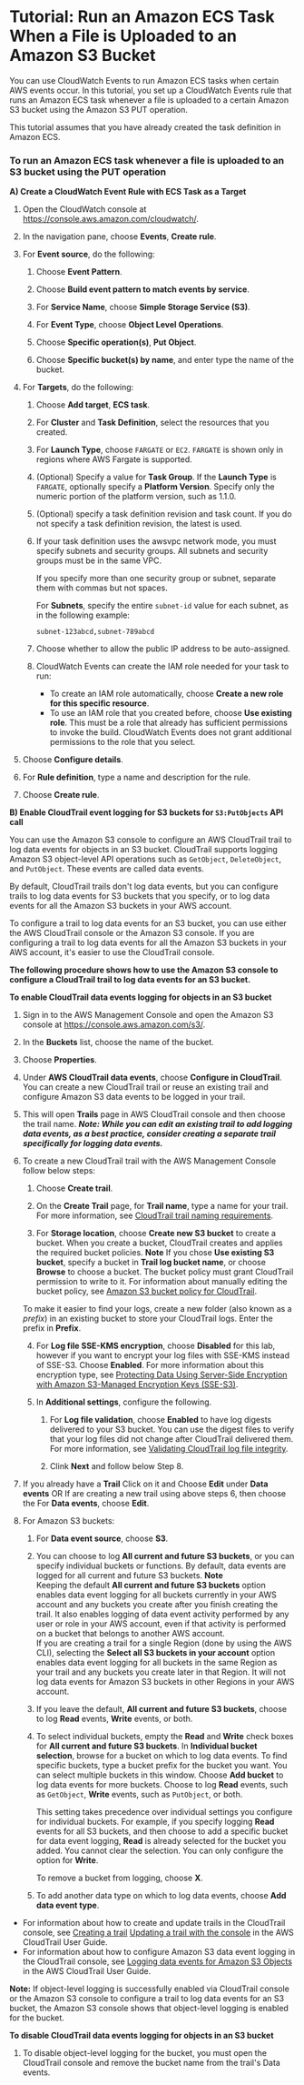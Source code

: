 # Tutorial: Run an Amazon ECS Task When a File is Uploaded to an Amazon S3 Bucket<a name="CloudWatch-Events-tutorial-ECS"></a>

You can use CloudWatch Events to run Amazon ECS tasks when certain AWS events occur\. In this tutorial, you set up a CloudWatch Events rule that runs an Amazon ECS task whenever a file is uploaded to a certain Amazon S3 bucket using the Amazon S3 PUT operation\.

This tutorial assumes that you have already created the task definition in Amazon ECS\.

### To run an Amazon ECS task whenever a file is uploaded to an S3 bucket using the PUT operation

**A) Create a CloudWatch Event Rule with ECS Task as a Target**

1. Open the CloudWatch console at [https://console\.aws\.amazon\.com/cloudwatch/](https://console.aws.amazon.com/cloudwatch/)\.

1. In the navigation pane, choose **Events**, **Create rule**\.

1. For **Event source**, do the following:

   1. Choose **Event Pattern**\.

   1. Choose **Build event pattern to match events by service**\.

   1. For **Service Name**, choose **Simple Storage Service \(S3\)**\.

   1. For **Event Type**, choose **Object Level Operations**\.

   1. Choose **Specific operation\(s\)**, **Put Object**\.

   1. Choose **Specific bucket\(s\) by name**, and enter type the name of the bucket\.

1. For **Targets**, do the following:

   1. Choose **Add target**, **ECS task**\.

   1. For **Cluster** and **Task Definition**, select the resources that you created\.

   1. For **Launch Type**, choose `FARGATE` or `EC2`\. `FARGATE` is shown only in regions where AWS Fargate is supported\.

   1. \(Optional\) Specify a value for **Task Group**\. If the **Launch Type** is `FARGATE`, optionally specify a **Platform Version**\. Specify only the numeric portion of the platform version, such as 1\.1\.0\.

   1. \(Optional\) specify a task definition revision and task count\. If you do not specify a task definition revision, the latest is used\.

   1. If your task definition uses the awsvpc network mode, you must specify subnets and security groups\. All subnets and security groups must be in the same VPC\.

      If you specify more than one security group or subnet, separate them with commas but not spaces\.

      For **Subnets**, specify the entire `subnet-id` value for each subnet, as in the following example:

      `subnet-123abcd,subnet-789abcd`

   1. Choose whether to allow the public IP address to be auto\-assigned\.

   1. CloudWatch Events can create the IAM role needed for your task to run: 
      + To create an IAM role automatically, choose **Create a new role for this specific resource**\.
      + To use an IAM role that you created before, choose **Use existing role**\. This must be a role that already has sufficient permissions to invoke the build\. CloudWatch Events does not grant additional permissions to the role that you select\.

1. Choose **Configure details**\.

1. For **Rule definition**, type a name and description for the rule\.

1. Choose **Create rule**\.

**B) Enable CloudTrail event logging for S3 buckets for `S3:PutObjects` API call**

You can use the Amazon S3 console to configure an AWS CloudTrail trail to log data events for objects in an S3 bucket. CloudTrail supports logging Amazon S3 object-level API operations such as `GetObject`, `DeleteObject`, and `PutObject`. These events are called data events.

By default, CloudTrail trails don't log data events, but you can configure trails to log data events for S3 buckets that you specify, or to log data events for all the Amazon S3 buckets in your AWS account.

To configure a trail to log data events for an S3 bucket, you can use either the AWS CloudTrail console or the Amazon S3 console. If you are configuring a trail to log data events for all the Amazon S3 buckets in your AWS account, it's easier to use the CloudTrail console.

**The following procedure shows how to use the Amazon S3 console to configure a CloudTrail trail to log data events for an S3 bucket.**

**To enable CloudTrail data events logging for objects in an S3 bucket**

1. Sign in to the AWS Management Console and open the Amazon S3 console at https://console.aws.amazon.com/s3/.

2. In the **Buckets** list, choose the name of the bucket.

3. Choose **Properties**.

4. Under **AWS CloudTrail data events**, choose **Configure in CloudTrail**.
You can create a new CloudTrail trail or reuse an existing trail and configure Amazon S3 data events to be logged in your trail. 

5. This will open **Trails** page in AWS CloudTrail console and then choose the trail name\.
*****Note**: While you can edit an existing trail to add logging data events, as a best practice, consider creating a separate trail specifically for logging data events\.***

6. To create a new CloudTrail trail with the AWS Management Console follow below steps:
   1. Choose **Create trail**\.

   2. On the **Create Trail** page, for **Trail name**, type a name for your trail\. For more information, see [CloudTrail trail naming requirements](cloudtrail-trail-naming-requirements.md)\.

   3. For **Storage location**, choose **Create new S3 bucket** to create a bucket\. When you create a bucket, CloudTrail creates and applies the required bucket policies\.
**Note**  If you chose **Use existing S3 bucket**, specify a bucket in **Trail log bucket name**, or choose **Browse** to choose a bucket\. The bucket policy must grant CloudTrail permission to write to it\. For information about manually editing the bucket policy, see [Amazon S3 bucket policy for CloudTrail](create-s3-bucket-policy-for-cloudtrail.md)\.

   To make it easier to find your logs, create a new folder \(also known as a *prefix*\) in an existing bucket to store your CloudTrail logs\. Enter the prefix in **Prefix**\.

   4. For **Log file SSE\-KMS encryption**, choose **Disabled** for this lab, however if you want to encrypt your log files with SSE\-KMS instead of SSE\-S3\. Choose **Enabled**\. For more information about this encryption type, see [Protecting Data Using Server\-Side Encryption with Amazon S3\-Managed Encryption Keys \(SSE\-S3\)](https://docs.aws.amazon.com/AmazonS3/latest/dev/UsingServerSideEncryption.html)\.

   5. In **Additional settings**, configure the following\.

      1. For **Log file validation**, choose **Enabled** to have log digests delivered to your S3 bucket\. You can use the digest files to verify that your log files did not change after CloudTrail delivered them\. For more information, see [Validating CloudTrail log file integrity](cloudtrail-log-file-validation-intro.md)\.

      2. Clink **Next** and follow below Step 8.

8. If you already have a **Trail** Click on it and Choose **Edit** under **Data events** 
OR 
If are creating a new trail using above steps 6, then choose the For **Data events**, choose **Edit**\.

9. For Amazon S3 buckets:

   1. For **Data event source**, choose **S3**\.

   2. You can choose to log **All current and future S3 buckets**, or you can specify individual buckets or functions\. By default, data events are logged for all current and future S3 buckets\.
**Note**  
Keeping the default **All current and future S3 buckets** option enables data event logging for all buckets currently in your AWS account and any buckets you create after you finish creating the trail\. It also enables logging of data event activity performed by any user or role in your AWS account, even if that activity is performed on a bucket that belongs to another AWS account\.  
If you are creating a trail for a single Region \(done by using the AWS CLI\), selecting the **Select all S3 buckets in your account** option enables data event logging for all buckets in the same Region as your trail and any buckets you create later in that Region\. It will not log data events for Amazon S3 buckets in other Regions in your AWS account\.

   3. If you leave the default, **All current and future S3 buckets**, choose to log **Read** events, **Write** events, or both\.

   4. To select individual buckets, empty the **Read** and **Write** check boxes for **All current and future S3 buckets**\. In **Individual bucket selection**, browse for a bucket on which to log data events\. To find specific buckets, type a bucket prefix for the bucket you want\. You can select multiple buckets in this window\. Choose **Add bucket** to log data events for more buckets\. Choose to log **Read** events, such as `GetObject`, **Write** events, such as `PutObject`, or both\.

      This setting takes precedence over individual settings you configure for individual buckets\. For example, if you specify logging **Read** events for all S3 buckets, and then choose to add a specific bucket for data event logging, **Read** is already selected for the bucket you added\. You cannot clear the selection\. You can only configure the option for **Write**\.

      To remove a bucket from logging, choose **X**\.

   5. To add another data type on which to log data events, choose **Add data event type**\.


* For information about how to create and update trails in the CloudTrail console, see [Creating a trail](https://docs.aws.amazon.com/awscloudtrail/latest/userguide/cloudtrail-create-a-trail-using-the-console-first-time.html) [Updating a trail with the console](https://docs.aws.amazon.com/awscloudtrail/latest/userguide/logging-data-events-with-cloudtrail.html#logging-data-events) in the AWS CloudTrail User Guide. 
* For information about how to configure Amazon S3 data event logging in the CloudTrail console, see [Logging data events for Amazon S3 Objects](https://docs.aws.amazon.com/awscloudtrail/latest/userguide/logging-data-events-with-cloudtrail.html#logging-data-events-examples) in the AWS CloudTrail User Guide.

**Note:**
If object-level logging is successfully enabled via CloudTrail console or the Amazon S3 console to configure a trail to log data events for an S3 bucket, the Amazon S3 console shows that object-level logging is enabled for the bucket.

**To disable CloudTrail data events logging for objects in an S3 bucket**

1. To disable object-level logging for the bucket, you must open the CloudTrail console and remove the bucket name from the trail's Data events.
